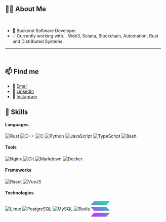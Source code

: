 ## 🙋‍♂️ About Me

</br>

- 🔧 Backend Software Developer.
- 💡 Currently working with... Web3, Solana, Blockchain, Automation, Rust and Distributed Systems.
  
<hr>
</br>

## 📫 Find me
- 📧 [Email](mailto:eduardoregis.orrico@gmail.com)
- 💼 [LinkedIn](https://www.linkedin.com/in/eduardo-regis-5a343a340/)
- 📸 [Instagram](https://www.instagram.com/dudi_regis/)

## 🧰 Skills

#### Languages
<div style="display inline-block">
  
  <img align="center" alt="Rust" height="50" width="60" src="https://cdn.jsdelivr.net/gh/devicons/devicon@latest/icons/rust/rust-original.svg" />        
  <img align="center" alt="C++" height="50" width="60" src='https://cdn.jsdelivr.net/gh/devicons/devicon/icons/cplusplus/cplusplus-original.svg'>
  <img align="center" alt="C" height="50" width="60" src="https://cdn.jsdelivr.net/gh/devicons/devicon@latest/icons/c/c-original.svg" />
  <img align="center" alt="Python" height="50" width="60"  src="https://cdn.jsdelivr.net/gh/devicons/devicon/icons/python/python-original.svg">
  <img align="center" alt="JavaScript" height="50" width="60" src="https://cdn.jsdelivr.net/gh/devicons/devicon/icons/javascript/javascript-original.svg"> 
  <img align="center" alt="TypeScript" height="50" width="60" src='https://cdn.jsdelivr.net/gh/devicons/devicon/icons/typescript/typescript-original.svg'>
  <img align="center" alt="Bash" height="50" width="60" src="https://cdn.jsdelivr.net/gh/devicons/devicon@latest/icons/bash/bash-plain.svg" />
                 
</div>

#### Tools

<div style="display inline-block">
  <img align="center" alt="Nginx" height="50" width="60" src="https://icongr.am/devicon/nginx-original.svg?size=148&color=currentColor">
  <img align="center" alt="Git" height="50" width="60" src='https://cdn.jsdelivr.net/gh/devicons/devicon/icons/git/git-plain.svg'>
  <img align="center" alt="Markdown" height="50" width="60" src='https://cdn.jsdelivr.net/gh/devicons/devicon/icons/markdown/markdown-original.svg'>
  <img align="center" alt="Docker" height="50" width="60" src="https://cdn.jsdelivr.net/gh/devicons/devicon/icons/docker/docker-original.svg" />
</div>

#### Frameworks

<div style="display inline-block">
  <img align="center" alt="React" height="50" width="60" src='https://cdn.jsdelivr.net/gh/devicons/devicon/icons/react/react-original.svg'>
  <img align="center" alt="VueJS" height="50" width="60" src="https://cdn.jsdelivr.net/gh/devicons/devicon@latest/icons/vuejs/vuejs-original.svg" />
</div>

#### Technologies

<div style="display inline-block">
  <img align="center" alt="Linux" height="50" width="60" src='https://cdn.jsdelivr.net/gh/devicons/devicon/icons/linux/linux-original.svg'>
  <img align="center" alt="PostgreSQL" height="50" width="60" src='https://cdn.jsdelivr.net/gh/devicons/devicon/icons/postgresql/postgresql-original.svg'>
  <img align="center" alt="MySQL" height="50" width="60" src='https://cdn.jsdelivr.net/gh/devicons/devicon/icons/mysql/mysql-original.svg'>
  <img align="center" alt="Redis" height="50" width="60" src='https://cdn.jsdelivr.net/gh/devicons/devicon/icons/redis/redis-original.svg'>
  <img align="center" alt="Solana" height="50" width="60" src="solana-sol-icon.svg" />
</div>
